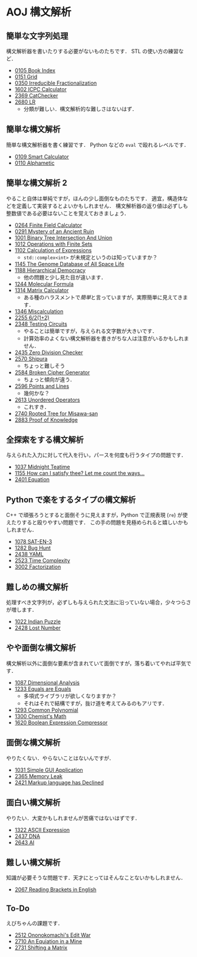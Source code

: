 # AOJ 構文解析

## 簡単な文字列処理
構文解析器を書いたりする必要がないものたちです．
STL の使い方の練習など．
- [0105 Book Index](https://onlinejudge.u-aizu.ac.jp/challenges/search/categories/0105)
- [0151 Grid](https://onlinejudge.u-aizu.ac.jp/challenges/search/categories/0151)
- [0350 Irreducible Fractionalization](https://onlinejudge.u-aizu.ac.jp/challenges/search/categories/0350)
- [1602 ICPC Calculator](https://onlinejudge.u-aizu.ac.jp/challenges/search/categories/1602)
- [2369 CatChecker](https://onlinejudge.u-aizu.ac.jp/challenges/search/categories/2369)
- [2680 LR](https://onlinejudge.u-aizu.ac.jp/challenges/search/categories/2680)
  - 分類が難しい．構文解析的な難しさはないはず．

## 簡単な構文解析
簡単な構文解析器を書く練習です．
Python などの `eval` で殴れるレベルです．
- [0109 Smart Calculator](https://onlinejudge.u-aizu.ac.jp/challenges/search/categories/0109)
- [0110 Alphametic](https://onlinejudge.u-aizu.ac.jp/challenges/search/categories/0110)

## 簡単な構文解析 2
やること自体は単純ですが，ほんの少し面倒なものたちです．
適宜，構造体などを定義して実装するとよいかもしれません．
構文解析器の返り値は必ずしも整数値である必要はないことを覚えておきましょう．
- [0264 Finite Field Calculator](https://onlinejudge.u-aizu.ac.jp/challenges/search/categories/0264)
- [0291 Mystery of an Ancient Ruin](https://onlinejudge.u-aizu.ac.jp/challenges/search/categories/0291)
- [1001 Binary Tree Intersection And Union](https://onlinejudge.u-aizu.ac.jp/challenges/search/categories/1001)
- [1012 Operations with Finite Sets](https://onlinejudge.u-aizu.ac.jp/challenges/search/categories/1012)
- [1102 Calculation of Expressions](https://onlinejudge.u-aizu.ac.jp/challenges/search/categories/1102)
  - `std::complex<int>` が未規定というのは知っていますか？
- [1145 The Genome Database of All Space Life](https://onlinejudge.u-aizu.ac.jp/challenges/search/categories/1145)
- [1188 Hierarchical Democracy](https://onlinejudge.u-aizu.ac.jp/challenges/search/categories/1188)
  - 他の問題と少し見た目が違います．
- [1244 Molecular Formula](https://onlinejudge.u-aizu.ac.jp/challenges/search/categories/1244)
- [1314 Matrix Calculator](https://onlinejudge.u-aizu.ac.jp/challenges/search/categories/1314)
  - ある種のハラスメントで*簡単*と言っていますが，実際簡単に見えてきます．
- [1346 Miscalculation](https://onlinejudge.u-aizu.ac.jp/challenges/search/categories/1346)
- [2255 6/2(1+2)](https://onlinejudge.u-aizu.ac.jp/challenges/search/categories/2255)
- [2348 Testing Circuits](https://onlinejudge.u-aizu.ac.jp/challenges/search/categories/2348)
  - やることは簡単ですが，与えられる文字数が大きいです．
  - 計算効率のよくない構文解析器を書きがちな人は注意がいるかもしれません．
- [2435 Zero Division Checker](https://onlinejudge.u-aizu.ac.jp/challenges/search/categories/2435)
- [2570 Shipura](https://onlinejudge.u-aizu.ac.jp/challenges/search/categories/2570)
  - ちょっと難しそう
- [2584 Broken Cipher Generator](https://onlinejudge.u-aizu.ac.jp/challenges/search/categories/2584)
  - ちょっと傾向が違う．
- [2596 Points and Lines](https://onlinejudge.u-aizu.ac.jp/challenges/search/categories/2596)
  - 幾何かな？
- [2613 Unordered Operators](https://onlinejudge.u-aizu.ac.jp/challenges/search/categories/2613)
  - これすき．
- [2740 Rooted Tree for Misawa-san](https://onlinejudge.u-aizu.ac.jp/challenges/search/categories/2740)
- [2883 Proof of Knowledge](https://onlinejudge.u-aizu.ac.jp/challenges/search/categories/2883)

## 全探索をする構文解析
与えられた入力に対して代入を行い，パースを何度も行うタイプの問題です．
- [1037 Midnight Teatime](https://onlinejudge.u-aizu.ac.jp/challenges/search/categories/1037)
- [1155 How can I satisfy thee? Let me count the ways...](https://onlinejudge.u-aizu.ac.jp/challenges/search/categories/1155)
- [2401 Equation](https://onlinejudge.u-aizu.ac.jp/challenges/search/categories/2401)

## Python で楽をするタイプの構文解析
C++ で頑張ろうとすると面倒そうに見えますが，Python で正規表現 (`re`) が使えたりすると殴りやすい問題です．
この手の問題を見極められると嬉しいかもしれません．
- [1078 SAT-EN-3](https://onlinejudge.u-aizu.ac.jp/challenges/search/categories/1078)
- [1282 Bug Hunt](https://onlinejudge.u-aizu.ac.jp/challenges/search/categories/1282)
- [2438 YAML](https://onlinejudge.u-aizu.ac.jp/challenges/search/categories/2438)
- [2523 Time Complexity](https://onlinejudge.u-aizu.ac.jp/challenges/search/categories/2523)
- [3002 Factorization](https://onlinejudge.u-aizu.ac.jp/challenges/search/categories/3002)

## 難しめの構文解析
処理すべき文字列が，必ずしも与えられた文法に沿っていない場合，少々つらさが増します．
- [1022 Indian Puzzle](https://onlinejudge.u-aizu.ac.jp/challenges/search/categories/1022)
- [2428 Lost Number](https://onlinejudge.u-aizu.ac.jp/challenges/search/categories/2428)

## やや面倒な構文解析
構文解析以外に面倒な要素が含まれていて面倒ですが，落ち着いてやれば平気です．
- [1087 Dimensional Analysis](https://onlinejudge.u-aizu.ac.jp/challenges/search/categories/1087)
- [1233 Equals are Equals](https://onlinejudge.u-aizu.ac.jp/challenges/search/categories/1233)
  - 多項式ライブラリが欲しくなりますか？
  - それはそれで結構ですが，抜け道を考えてみるのもアリです．
- [1293 Common Polynomial](https://onlinejudge.u-aizu.ac.jp/challenges/search/categories/1293)
- [1300 Chemist's Math](https://onlinejudge.u-aizu.ac.jp/challenges/search/categories/1300)
- [1620 Boolean Expression Compressor](https://onlinejudge.u-aizu.ac.jp/challenges/search/categories/1620)

## 面倒な構文解析
やりたくない．やらないことはないんですが．
- [1031 Simple GUI Application](https://onlinejudge.u-aizu.ac.jp/challenges/search/categories/1031)
- [2365 Memory Leak](https://onlinejudge.u-aizu.ac.jp/challenges/search/categories/2365)
- [2421 Markup language has Declined](https://onlinejudge.u-aizu.ac.jp/challenges/search/categories/2421)

## 面白い構文解析
やりたい．大変かもしれませんが苦痛ではないはずです．
- [1322 ASCII Expression](https://onlinejudge.u-aizu.ac.jp/challenges/search/categories/1322)
- [2437 DNA](https://onlinejudge.u-aizu.ac.jp/challenges/search/categories/2437)
- [2643 AI](https://onlinejudge.u-aizu.ac.jp/challenges/search/categories/2643)

## 難しい構文解析
知識が必要そうな問題です．天才にとってはそんなことないかもしれません．
- [2067 Reading Brackets in English](https://onlinejudge.u-aizu.ac.jp/challenges/search/categories/2067)

## To-Do
えびちゃんの課題です．
- [2512 Ononokomachi's Edit War](https://onlinejudge.u-aizu.ac.jp/challenges/search/categories/2512)
- [2710 An Equiation in a Mine](https://onlinejudge.u-aizu.ac.jp/challenges/search/categories/2710)
- [2731 Shifting a Matrix](https://onlinejudge.u-aizu.ac.jp/challenges/search/categories/2731)
